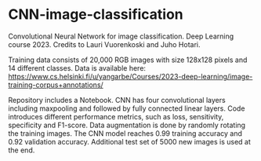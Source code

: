 # CNN-image-classification
Convolutional Neural Network for image classification. Deep Learning course 2023. Credits to Lauri Vuorenkoski and Juho Hotari.

Training data consists of 20,000 RGB images with size 128x128 pixels and 14 different classes. Data is available here: https://www.cs.helsinki.fi/u/yangarbe/Courses/2023-deep-learning/image-training-corpus+annotations/

Repository includes a Notebook. CNN has four convolutional layers including maxpooling and followed by fully connected linear layers. Code introduces different performance metrics, such as loss, sensitivity, specificity and F1-score. Data augmentation is done by randomly rotating the training images. The CNN model reaches 0.99 training accuracy and 0.92 validation accuracy. Additional test set of 5000 new images is used at the end.
